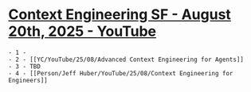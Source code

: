 # [Context Engineering SF - August 20th, 2025 - YouTube](https://www.youtube.com/playlist?list=PL5q_lef6zVkb2j0SjbqFWLUdTTvkEnfaL)
	- 1 -
	- 2 - [[YC/YouTube/25/08/Advanced Context Engineering for Agents]]
	- 3 - TBD
	- 4 - [[Person/Jeff Huber/YouTube/25/08/Context Engineering for Engineers]]